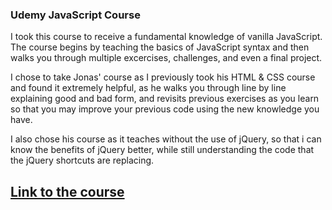 ﻿### Udemy JavaScript Course

I took this course to receive a fundamental knowledge of vanilla JavaScript. The course begins by teaching the basics of JavaScript syntax and then walks you through multiple excercises, challenges, and even a final project.

I chose to take Jonas' course as I previously took his HTML & CSS course and found it extremely helpful, as he walks you through line by line explaining good and bad form, and revisits previous exercises as you learn so that you may improve your previous code using the new knowledge you have.

I also chose his course as it teaches without the use of jQuery, so that i can know the benefits of jQuery better, while still understanding the code that the jQuery shortcuts are replacing.

## <a href="https://www.udemy.com/the-complete-javascript-course/learn/v4/overview">Link to the course</a>